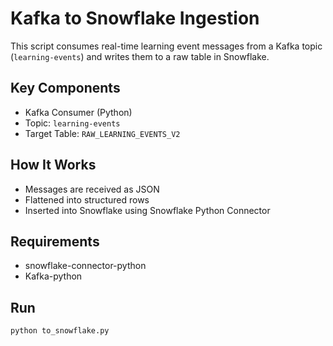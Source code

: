 # Kafka to Snowflake Ingestion

This script consumes real-time learning event messages from a Kafka topic (`learning-events`) and writes them to a raw table in Snowflake.

## Key Components
- Kafka Consumer (Python)
- Topic: `learning-events`
- Target Table: `RAW_LEARNING_EVENTS_V2`

## How It Works
- Messages are received as JSON
- Flattened into structured rows
- Inserted into Snowflake using Snowflake Python Connector

## Requirements
- snowflake-connector-python
- Kafka-python

## Run
```bash
python to_snowflake.py
